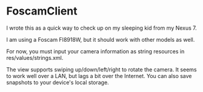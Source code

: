 FoscamClient
============

I wrote this as a quick way to check up on my sleeping kid from my Nexus 7.

I am using a Foscam FI8918W, but it should work with other models as well.

For now, you must input your camera information as string resources in res/values/strings.xml.

The view supports swiping up/down/left/right to rotate the camera. It seems to work well over a LAN, but lags a bit over the Internet. You can also save snapshots to your device's local storage.
